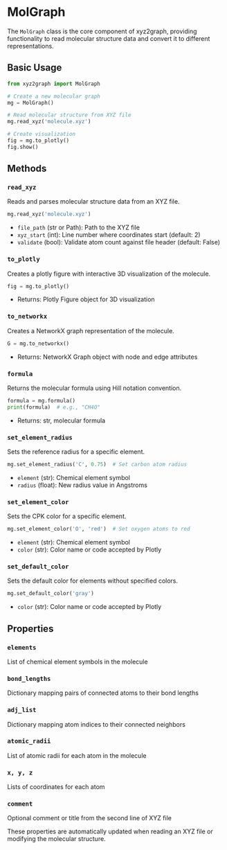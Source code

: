 # MolGraph
The `MolGraph` class is the core component of xyz2graph, providing functionality to read molecular structure data and convert it to different representations.

## Basic Usage
```python
from xyz2graph import MolGraph

# Create a new molecular graph
mg = MolGraph()

# Read molecular structure from XYZ file
mg.read_xyz('molecule.xyz')

# Create visualization
fig = mg.to_plotly()
fig.show()
```

## Methods

### `read_xyz`
Reads and parses molecular structure data from an XYZ file.
```python
mg.read_xyz('molecule.xyz')
```

- `file_path` (str or Path): Path to the XYZ file
- `xyz_start` (int): Line number where coordinates start (default: 2)
- `validate` (bool): Validate atom count against file header (default: False)

### `to_plotly`
Creates a plotly figure with interactive 3D visualization of the molecule.
```python
fig = mg.to_plotly()
```

- Returns: Plotly Figure object for 3D visualization

### `to_networkx`
Creates a NetworkX graph representation of the molecule.
```python
G = mg.to_networkx()
```

- Returns: NetworkX Graph object with node and edge attributes

### `formula`
Returns the molecular formula using Hill notation convention.
```python
formula = mg.formula()
print(formula)  # e.g., "CH4O"
```

- Returns: str, molecular formula

### `set_element_radius`
Sets the reference radius for a specific element.
```python
mg.set_element_radius('C', 0.75)  # Set carbon atom radius
```

- `element` (str): Chemical element symbol
- `radius` (float): New radius value in Angstroms

### `set_element_color`
Sets the CPK color for a specific element.
```python
mg.set_element_color('O', 'red')  # Set oxygen atoms to red
```

- `element` (str): Chemical element symbol
- `color` (str): Color name or code accepted by Plotly

### `set_default_color`
Sets the default color for elements without specified colors.
```python
mg.set_default_color('gray')
```

- `color` (str): Color name or code accepted by Plotly

## Properties

### `elements`
List of chemical element symbols in the molecule

### `bond_lengths`
Dictionary mapping pairs of connected atoms to their bond lengths

### `adj_list`
Dictionary mapping atom indices to their connected neighbors

### `atomic_radii`
List of atomic radii for each atom in the molecule

### `x, y, z`
Lists of coordinates for each atom

### `comment`
Optional comment or title from the second line of XYZ file

These properties are automatically updated when reading an XYZ file or modifying the molecular structure.
